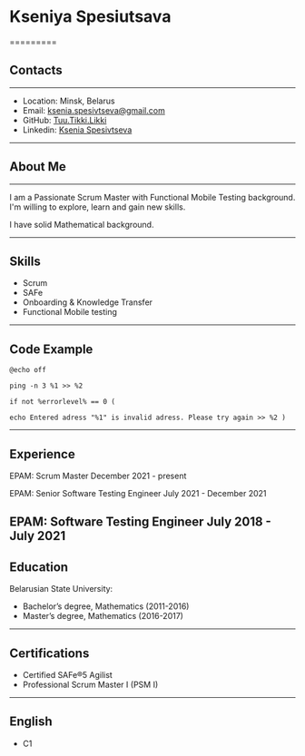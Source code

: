 # Kseniya Spesiutsava
=========
## Contacts
*****
* Location: Minsk, Belarus
* Email: ksenia.spesivtseva@gmail.com
* GitHub: [Tuu.Tikki.Likki](https://github.com/TuuTikkiLikki/)
* Linkedin: [Ksenia Spesivtseva](https://www.linkedin.com/in/ksenia-spesivtseva/)
-------
## About Me
*****
I am a Passionate Scrum Master with Functional Mobile Testing background. I'm willing to explore, learn and gain new skills.

I have solid Mathematical background.
****
## Skills
* Scrum
* SAFe
* Onboarding & Knowledge Transfer
* Functional Mobile testing
-----
## Code Example
```
@echo off

ping -n 3 %1 >> %2

if not %errorlevel% == 0 (

echo Entered adress "%1" is invalid adress. Please try again >> %2 )
```
-----
## Experience
EPAM: Scrum Master December 2021 - present

EPAM: Senior Software Testing Engineer July 2021 - December 2021

EPAM: Software Testing Engineer July 2018 - July 2021
-----
## Education
Belarusian State University:
* Bachelor’s degree, Mathematics (2011-2016)
* Master’s degree, Mathematics (2016-2017)
-----
## Certifications
* Certified SAFe®5 Agilist
* Professional Scrum Master I (PSM I)
-----
## English
* C1
